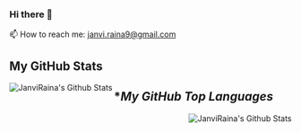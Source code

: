 ### Hi there 👋

📫 How to reach me:  janvi.raina9@gmail.com



## **My GitHub Stats**

<img align="left" alt="JanviRaina's Github Stats" src="https://github-readme-stats.vercel.app/api?username=JanviRaina&show_icons=true&hide_border=true&theme=dark"/>


## **My GitHub Top Languages*

<img align="right" alt="JanviRaina's Github Stats" src="https://github-readme-stats.vercel.app/api/top-langs/?username=JanviRaina&show_icons=true&hide_border=true&theme=dark"/>

